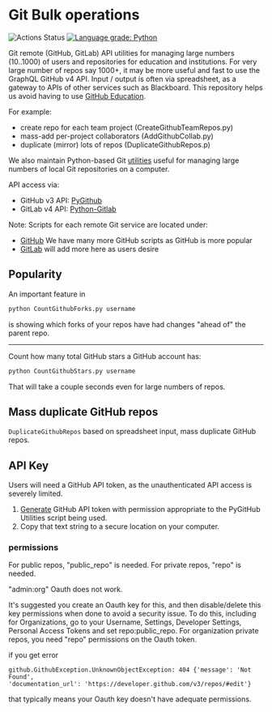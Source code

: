 # Git Bulk operations

![Actions Status](https://github.com/scivision/pygit-bulk/workflows/ci/badge.svg)
[![Language grade: Python](https://img.shields.io/lgtm/grade/python/g/scivision/pygit-bulk.svg?logo=lgtm&logoWidth=18)](https://lgtm.com/projects/g/scivision/pygit-bulk/context:python)

Git remote (GitHub, GitLab) API utilities for managing large numbers (10..1000) of users and repositories for education and institutions.
For very large number of repos say 1000+, it may be more useful and fast to use the GraphQL GitHub v4 API.
Input / output is often via spreadsheet, as a gateway to APIs of other services such as Blackboard.
This repository helps us avoid having to use
[GitHub Education](https://education.github.com/).

For example:

* create repo for each team project (CreateGithubTeamRepos.py)
* mass-add per-project collaborators (AddGithubCollab.py)
* duplicate (mirror) lots of repos (DuplicateGithubRepos.p)

We also maintain Python-based Git
[utilities](https://github.com/scivision/gitmc)
useful for managing large numbers of local Git repositories on a computer.

API access via:

* GitHub v3 API: [PyGithub](https://pypi.org/project/PyGithub/)
* GitLab v4 API: [Python-Gitlab](https://python-gitlab.readthedocs.io/)

Note: Scripts for each remote Git service are located under:

* [GitHub](./Github) We have many more GitHub scripts as GitHub is more popular
* [GitLab](./Gitlab) will add more here as users desire

## Popularity

An important feature in

```sh
python CountGithubForks.py username
```
is showing which forks of your repos have had changes "ahead of" the parent repo.

---

Count how many total GitHub stars a GitHub account has:

```sh
python CountGithubStars.py username
```

That will take a couple seconds even for large numbers of repos.


## Mass duplicate GitHub repos

`DuplicateGithubRepos`
based on spreadsheet input, mass duplicate GitHub repos.

## API Key

Users will need a GitHub API token, as the unauthenticated API access is severely limited.

1. [Generate](https://github.com/settings/tokens) GitHub API token with permission appropriate to the PyGitHub Utilities script being used.
2. Copy that text string to a secure location on your computer.

### permissions

For public repos, "public_repo" is needed.
For private repos, "repo" is needed.

"admin:org" Oauth does not work.

It's suggested you create an Oauth key for this, and then disable/delete this key permissions when done
to avoid a security issue.
To do this, including for Organizations, go to your
Username, Settings, Developer Settings, Personal Access Tokens and set repo:public_repo.
For organization private repos, you need "repo" permissions on the Oauth token.

if you get error

```
github.GithubException.UnknownObjectException: 404 {'message': 'Not Found',
'documentation_url': 'https://developer.github.com/v3/repos/#edit'}
```

that typically means your Oauth key doesn't have adequate permissions.
